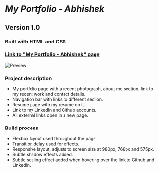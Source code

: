 # *My Portfolio - Abhishek*
## Version 1.0
### Built with HTML and CSS
### [Link to "My Portfolio - Abhishek" page](./index.html)
![Preview](./assets/img/preview.gif)

### Project description
* My portfolio page with a recent photograph, about me section, link to my recent work and contact details.
* Navigation bar with links to different section.
* Resume page with my resume on it.
* Link to my LinkedIn and Github accounts.
* All external links open in a new page.

### Build process
* Flexbox layout used throughout the page.
* Transition delay used for effects.
* Responsive layout, adjusts to screen size at 980px, 768px and 575px.
* Subtle shadow effects added.
* Subtle scaling effect added when hovering over the link to Github and Linkedin.